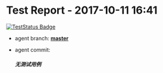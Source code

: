 # Test Report - 2017-10-11 16:41

[![TestStatus Badge](https://img.shields.io/badge/test--status-passing-brightgreen.svg)]()

- agent branch: **[master](https://github.com/wu-sheng/sky-walking/tree/master)**
- agent commit: **[](https://github.com/wu-sheng/sky-walking/commit/)**

  <h5>无测试用例</h5>
